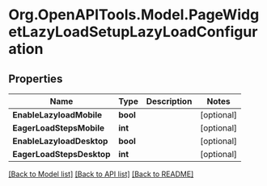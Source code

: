 # Org.OpenAPITools.Model.PageWidgetLazyLoadSetupLazyLoadConfiguration

## Properties

Name | Type | Description | Notes
------------ | ------------- | ------------- | -------------
**EnableLazyloadMobile** | **bool** |  | [optional] 
**EagerLoadStepsMobile** | **int** |  | [optional] 
**EnableLazyloadDesktop** | **bool** |  | [optional] 
**EagerLoadStepsDesktop** | **int** |  | [optional] 

[[Back to Model list]](../README.md#documentation-for-models) [[Back to API list]](../README.md#documentation-for-api-endpoints) [[Back to README]](../README.md)

